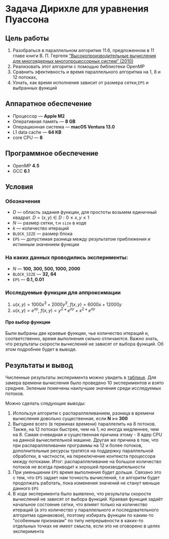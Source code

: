 # Задача Дирихле для уравнения Пуассона
## Цель работы
1. Разобраться в параллельном алгоритме 11.6, предложенном в 11 главе книги В. П. Гергеля
   [“Высокопроизводительные вычисления для
   многоядерных многопроцессорных систем” (2010)](https://github.com/artjomjuferov/university/blob/master/Beljakova/Гергель%20В.П.%20Высокопроизводительные%20вычисления%20для%20многоядерных%20многопроцессорных%20систем%20(2010).pdf)
2. Реализовать этот алгоритм c помощью библиотеки OpenMP
3. Сравнить эфективность и время параллельного алгоритма на 1, 8 и 12 потоках, 
4. Узнать, как время исполнения зависит от размера сетки,`EPS` и выбранных функций

## Аппаратное обеспечение
- Процессор — **Apple M2**
- Оперативная память — **8 GB**
- Операционная система — **macOS Ventura 13.0**
- L1 data cache — **64 KB**
- core CPU — **8**
## Программное обеспечение
- OpenMP **4.5**
- GCC **6.1**

## Условия
### Обозначения
- $D$ — область задания функции, для простоты возьмем единичный квадрат. $D ={( x, y) ∈ D : 0 ≤ x, y ≤ 1 }$
- $N$ — размер сетки, т.н `size` в коде
- $k$ — количество итераций
- `BLOCK_SIZE` — размер блока
- `EPS` — допустимая разница между результатом приближения и истинным значением функции

### На каких данных проводились эксперименты:
- $N$ — **100, 300, 500, 1000, 2000**
- `BLOCK_SIZE` — **32, 64**
- `EPS` — **0.1, 0.01**
### Исследуемые функции для аппроксимации
1. $u(x, y) = 1000x^3 + 2000y^3$, $f(x, y) = 6000x + 12000y$
2. $u(x, y) = e^{xy}$, $f(x, y) = y^2 * e^{xy} + x^2 * e^{xy}$

#### Про выбор функции 
Были выбраны две краевые функции, чье количество итераций и, соответственно, время выполнения сильно отличаются. 
Важно знать, что результаты скорости вычислений не зависят от выбора функций. Об этом подробнее будет в выводе. 

## Результаты и вывод
Численные результаты эксперимента можно увидеть в [таблице](https://docs.google.com/spreadsheets/d/16Lk8SpY3h193Txz-zvt0MLYpKzV5tR5OnCibHUItRNs/edit?usp=sharing). Для замера времени вычисления было проведено 10 экспериментов и взято среднее. Зеленым помечены наилучшие значения среди исследуемых потоков. 

Можно сделать следующие выводы:
1. Используя алгоритм с распараллеливанием, разница в времени вычисления довольно существенная, если **N >= 300**
2. Выгоднее всего (в терминах времени) параллелить на 8 потоков. Также, на 12 потоках быстрее, чем на 1, но иногда медленнее, чем на 8. Самая очевидная и существенная причина этому - 8 ядер CPU на данной вычислительной машине. Другая же причина в том, что при распараллеливании программы на 12 и более потоков, дополнительные ресурсы тратятся на поддержку параллельной обработки, в частности, на переключение контекста процессора между потоками. Итог: распараллеливание на большое количество потоков не всегда приводит к хорошей производительности
3. При уменьшении `EPS` время выполнения будет дольше. Связано это с тем, что `EPS` задает нам точность вычислений, т.е алгоритм будет продолжать работать, пока изменения значений не станут меньше данного `EPS`
4. В ходе эксперимента было выявлено, что результаты скорости вычислений не зависят от выбора функций. Краевая функция задаёт начальное состояние сетки, что влияет только на количество итераций (а это количество у параллельного и последовательного алгоритма одинаковое), поэтому избирать функции по каким-то "особенным признакам" по типу непрерывности в каких-то отдельных точках не имеет смысла, если это не оговорено в целях эксперимента
